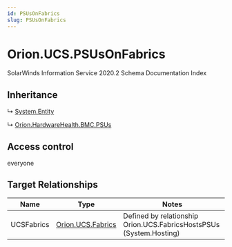 ```yaml
---
id: PSUsOnFabrics
slug: PSUsOnFabrics
---
```


# Orion.UCS.PSUsOnFabrics

SolarWinds Information Service 2020.2 Schema Documentation Index

## Inheritance

↳ [System.Entity](./../System/Entity)

↳ [Orion.HardwareHealth.BMC.PSUs](./../Orion.HardwareHealth.BMC/PSUs)

## Access control

everyone

## Target Relationships

| Name | Type | Notes |
| ------ | ------ | ------ |
| UCSFabrics | [Orion.UCS.Fabrics](./../Orion.UCS/Fabrics) | Defined by relationship Orion.UCS.FabricsHostsPSUs (System.Hosting) |

